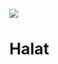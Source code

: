 ![](https://cdn.discordapp.com/attachments/935680723141136394/952945325587452004/160822-Post-fsociety-1.png)
# Halat
